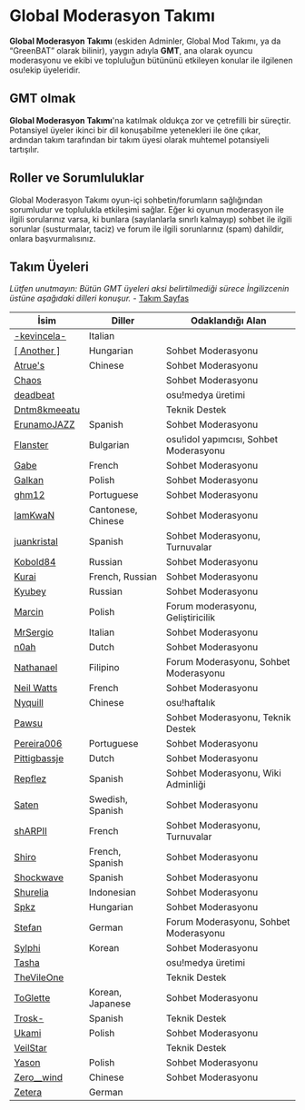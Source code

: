 Global Moderasyon Takımı
=========================

**Global Moderasyon Takımı** (eskiden Adminler, Global Mod Takımı, ya da “GreenBAT” olarak bilinir), yaygın adıyla **GMT**, ana olarak oyuncu moderasyonu ve ekibi ve topluluğun bütününü etkileyen konular ile ilgilenen osu!ekip üyeleridir.

GMT olmak
--------------

**Global Moderasyon Takımı**'na katılmak oldukça zor ve çetrefilli bir süreçtir. Potansiyel üyeler ikinci bir dil konuşabilme yetenekleri ile öne çıkar, ardından takım tarafından bir takım üyesi olarak muhtemel potansiyeli tartışılır.

Roller ve Sorumluluklar
--------------------------

Global Moderasyon Takımı oyun-içi sohbetin/forumların sağlığından sorumludur ve toplulukla etkileşimi sağlar. Eğer ki oyunun moderasyon ile ilgili sorularınız varsa, ki bunlara (sayılanlarla sınırlı kalmayıp) sohbet ile ilgili sorunlar (susturmalar, taciz) ve forum ile ilgili sorunlarınız (spam) dahildir, onlara başvurmalısınız.

Takım Üyeleri
------------

*Lütfen unutmayın: Bütün GMT üyeleri aksi belirtilmediği sürece İngilizcenin üstüne aşağıdaki dilleri konuşur.* - [Takım Sayfas](https://osu.ppy.sh/g/4)

| İsim | Diller | Odaklandığı Alan |
| ----- | --------- | ------------- |
| [-kevincela-](https://osu.ppy.sh/u/266596) | Italian | |
| [[ Another ]](https://osu.ppy.sh/u/3416573) | Hungarian | Sohbet Moderasyonu |
| [Atrue's](https://osu.ppy.sh/u/1758523) | Chinese | Sohbet Moderasyonu |
| [Chaos](https://osu.ppy.sh/u/2628870) | | Sohbet Moderasyonu |
| [deadbeat](https://osu.ppy.sh/u/128370) | | osu!medya üretimi |
| [Dntm8kmeeatu](https://osu.ppy.sh/u/5428812) | | Teknik Destek |
| [ErunamoJAZZ](https://osu.ppy.sh/u/1869764) | Spanish | Sohbet Moderasyonu |
| [Flanster](https://osu.ppy.sh/u/447818) | Bulgarian | osu!idol yapımcısı, Sohbet Moderasyonu |
| [Gabe](https://osu.ppy.sh/u/654108) | French | Sohbet Moderasyonu |
| [Galkan](https://osu.ppy.sh/u/169570) | Polish | Sohbet Moderasyonu |
| [ghm12](https://osu.ppy.sh/u/2594229) | Portuguese | Sohbet Moderasyonu |
| [IamKwaN](https://osu.ppy.sh/u/1856463) | Cantonese, Chinese | Sohbet Moderasyonu |
| [juankristal](https://osu.ppy.sh/u/443656) | Spanish | Sohbet Moderasyonu, Turnuvalar |
| [Kobold84](https://osu.ppy.sh/u/3227533) | Russian | Sohbet Moderasyonu |
| [Kurai](https://osu.ppy.sh/u/77089) | French, Russian | Sohbet Moderasyonu |
| [Kyubey](https://osu.ppy.sh/u/2195646) | Russian | Sohbet Moderasyonu |
| [Marcin](https://osu.ppy.sh/u/722665) | Polish | Forum moderasyonu, Geliştiricilik |
| [MrSergio](https://osu.ppy.sh/u/2581696) | Italian | Sohbet Moderasyonu |
| [n0ah](https://osu.ppy.sh/u/3086393) | Dutch | Sohbet Moderasyonu |
| [Nathanael](https://osu.ppy.sh/u/2295078) | Filipino | Forum Moderasyonu, Sohbet Moderasyonu |
| [Neil Watts](https://osu.ppy.sh/u/3048059) | French | Sohbet Moderasyonu |
| [Nyquill](https://osu.ppy.sh/u/682935) | Chinese | osu!haftalık |
| [Pawsu](https://osu.ppy.sh/u/2371454) |  | Sohbet Moderasyonu, Teknik Destek |
| [Pereira006](https://osu.ppy.sh/u/537344) | Portuguese | Sohbet Moderasyonu |
| [Pittigbassje](https://osu.ppy.sh/u/2167433) | Dutch | Sohbet Moderasyonu |
| [Repflez](https://osu.ppy.sh/u/201392) | Spanish | Sohbet Moderasyonu, Wiki Adminliği |
| [Saten](https://osu.ppy.sh/u/444506) | Swedish, Spanish | Sohbet Moderasyonu |
| [shARPII](https://osu.ppy.sh/u/776257) | French | Sohbet Moderasyonu, Turnuvalar |
| [Shiro](https://osu.ppy.sh/u/113005) | French, Spanish | Sohbet Moderasyonu |
| [Shockwave](https://osu.ppy.sh/u/251631) | Spanish | Sohbet Moderasyonu |
| [Shurelia](https://osu.ppy.sh/u/3807986) | Indonesian | Sohbet Moderasyonu |
| [Spkz](https://osu.ppy.sh/u/2964029) | Hungarian | Sohbet Moderasyonu |
| [Stefan](https://osu.ppy.sh/u/626907) | German | Forum Moderasyonu, Sohbet Moderasyonu |
| [Sylphi](https://osu.ppy.sh/u/1399551) | Korean | Sohbet Moderasyonu |
| [Tasha](https://osu.ppy.sh/u/1031958) | | osu!medya üretimi |
| [TheVileOne](https://osu.ppy.sh/u/278862) | | Teknik Destek |
| [ToGlette](https://osu.ppy.sh/u/1076236)| Korean, Japanese | Sohbet Moderasyonu |
| [Trosk-](https://osu.ppy.sh/u/3469385) | Spanish | Teknik Destek |
| [Ukami](https://osu.ppy.sh/u/820865) | Polish | Sohbet Moderasyonu |
| [VeilStar](https://osu.ppy.sh/u/4255720) | | Teknik Destek |
| [Yason](https://osu.ppy.sh/u/2574392) | Polish | Sohbet Moderasyonu |
| [Zero__wind](https://osu.ppy.sh/u/1822830) | Chinese | Sohbet Moderasyonu |
| [Zetera](https://osu.ppy.sh/u/587737) | German |  |
